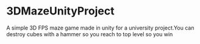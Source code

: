 # 3DMazeUnityProject
A simple 3D FPS maze game made in unity for a university project.You can destroy cubes with a hammer so you reach to top level so you win

